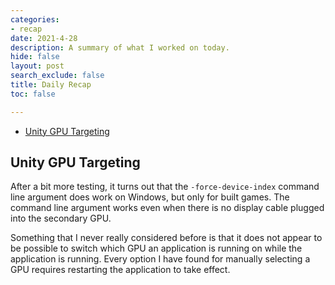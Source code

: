 ```yaml
---
categories:
- recap
date: 2021-4-28
description: A summary of what I worked on today.
hide: false
layout: post
search_exclude: false
title: Daily Recap
toc: false

---
```


* [Unity GPU Targeting](#unity-gpu-targeting)

  

## Unity GPU Targeting

After a bit more testing, it turns out that the `-force-device-index` command line argument does work on Windows, but only for built games. The command line argument works even when there is no display cable plugged into the secondary GPU.

Something that I never really considered before is that it does not appear to be possible to switch which GPU an application is running on while the application is running. Every option I have found for manually selecting a GPU requires restarting the application to take effect.

